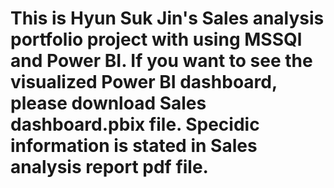 # This is Hyun Suk Jin's Sales analysis portfolio project with using MSSQl and Power BI. If you want to see the visualized Power BI dashboard, please download Sales dashboard.pbix file. Specidic information is stated in Sales analysis report pdf file.

